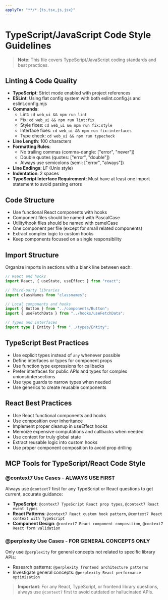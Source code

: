 ```yaml
---
applyTo: "**/*.{ts,tsx,js,jsx}"
---
```


# TypeScript/JavaScript Code Style Guidelines

> **Note**: This file covers TypeScript/JavaScript coding standards and best practices.

## Linting & Code Quality

- **TypeScript**: Strict mode enabled with project references
- **ESLint**: Using flat config system with both eslint.config.js and eslint.config.mjs
- **Commands**:
  - Lint: `cd web_ui && npm run lint`
  - Fix: `cd web_ui && npm run lint:fix`
  - Style fixes: `cd web_ui && npm run fix:style`
  - Interface fixes: `cd web_ui && npm run fix:interfaces`
  - Type check: `cd web_ui && npm run typecheck`
- **Line Length**: 100 characters
- **Formatting Rules**:
  - No trailing commas (comma-dangle: ["error", "never"])
  - Double quotes (quotes: ["error", "double"])
  - Always use semicolons (semi: ["error", "always"])
- **Line Endings**: LF (Unix style)
- **Indentation**: 2 spaces
- **TypeScript Interface Requirement**: Must have at least one import statement to avoid parsing errors

## Code Structure

- Use functional React components with hooks
- Component files should be named with PascalCase
- Utility/hook files should be named with camelCase
- One component per file (except for small related components)
- Extract complex logic to custom hooks
- Keep components focused on a single responsibility

## Import Structure

Organize imports in sections with a blank line between each:

```typescript
// React and hooks
import React, { useState, useEffect } from "react";

// Third-party libraries
import classNames from "classnames";

// Local components and hooks
import { Button } from "../components/Button";
import { useFetchData } from "../hooks/useFetchData";

// Types and interfaces
import type { Entity } from "../types/Entity";
```

## TypeScript Best Practices

- Use explicit types instead of `any` whenever possible
- Define interfaces or types for component props
- Use function type expressions for callbacks
- Prefer interfaces for public APIs and types for complex unions/intersections
- Use type guards to narrow types when needed
- Use generics to create reusable components

## React Best Practices

- Use React functional components and hooks
- Use composition over inheritance
- Implement proper cleanup in useEffect hooks
- Memoize expensive computations and callbacks when needed
- Use context for truly global state
- Extract reusable logic into custom hooks
- Use proper component composition to avoid prop drilling

## MCP Tools for TypeScript/React Code Style

### @context7 Use Cases - ALWAYS USE FIRST

Always use `@context7` first for any TypeScript or React questions to get current, accurate guidance:

- **TypeScript**: `@context7 TypeScript React prop types`, `@context7 React event types`
- **React Patterns**: `@context7 React custom hook pattern`, `@context7 React context with TypeScript`
- **Component Design**: `@context7 React component composition`, `@context7 React form validation`

### @perplexity Use Cases - FOR GENERAL CONCEPTS ONLY

Only use `@perplexity` for general concepts not related to specific library APIs:

- Research patterns: `@perplexity frontend architecture patterns`
- Investigate general concepts: `@perplexity React performance optimization`

> **Important**: For any React, TypeScript, or frontend library questions, always use `@context7` first to avoid outdated or hallucinated APIs.
